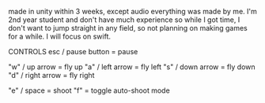 made in unity within 3 weeks, except audio everything was made by me.
I'm 2nd year student and don't have much experience so while I got time, I don't want to jump straight in any field, so not planning on making games for a while. I will focus on swift.

CONTROLS
esc / pause button = pause

"w" / up arrow = fly up
"a" / left arrow = fly left
"s" / down arrow = fly down
"d" / right arrow = fly right

"e" / space = shoot
"f" = toggle auto-shoot mode

